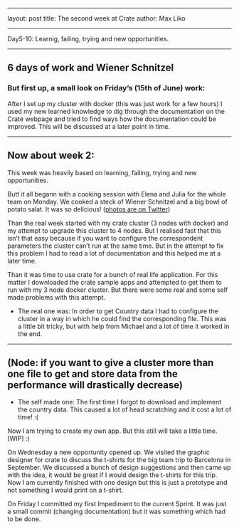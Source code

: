 
---

layout: post
title: The second week at Crate
author: Max Liko

---

Day5-10: Learnig, failing, trying and new opportunities.

---

## 6 days of work and Wiener Schnitzel 

### But first up, a small look on Friday’s (15th of June) work:

After I set up my cluster with docker (this was just work for a few hours) I used my new learned knowledge to dig through the documentation on the Crate webpage and tried to find ways how the documentation could be improved.
This will be discussed at a later point in time.

---

## Now about week 2:

This week was heavily based on learning, failing, trying and new opportunities.

Butt it all begann with a cooking session with Elena and Julia for the whole team on Monday. We cooked a steck of Wiener Schnitzel and a big bowl of potato salat. 
It was so delicious! ([photos are on Twitter](https://twitter.com/CrateIO/status/754999808704802817))

Than the real week started with my crate cluster (3 nodes with docker) and my attempt to upgrade this cluster to 4 nodes. 
But I realised fast that this isn’t that easy because if you want to configure the correspondent parameters the cluster can’t run at the same time.
But in the attempt to fix this problem I had to read a lot of documentation and this helped me at a later time.

Than it was time to use crate for a bunch of real life application. 
For this matter I downloaded the crate sample apps and attempted to get them to run with my 3 node docker cluster. 
But there were some real and some self made problems with this attempt.

+ The real one was: In order to get Country data I had to configure the cluster in a way in which he could find the corresponding file. This was a little bit tricky, but with help from Michael and a lot of time it worked in the end. 

----

(Node: if you want to give a cluster more than one file to get and store data from the performance will drastically decrease) 
----

+ The self made one: The first time I forgot to download and implement the country data. 
  This caused a lot of head scratching and it cost a lot of time! :(

 Now I am trying to create my own app. But this still will take a little time. [WIP] :) 

On Wednesday a new opportunity opened up. We visited the graphic designer for crate to discuss the t-shirts for the big team trip to Barcelona in September. 
We discussed a bunch of design suggestions and then came up with the idea, it would be great if I would design the t-shirts for this trip. 
Now I am currently finished with one design but this is just a prototype and not something I would print on a t-shirt. 

On Friday I committed my first Impediment to the current Sprint. 
It was just a small commit (changing documentation) but it was something which had to be done.
